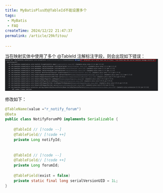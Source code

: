 ```yaml
---
title: MyBatisPlus的@TableId不能设置多个
tags:
 - MyBatis
 - FAQ
createTime: 2024/12/22 21:47:37
permalink: /article/29kfitou/

---
```


当在映射实体中使用了多个 @TableId 注解标注字段，则会出现如下错误：
![image-20241222215118068](./MyBatisPlus的@TableId不能设置多个.assets/image-20241222215118068.png)

修改如下：

```java
@TableName(value ="r_notify_forum")
@Data
public class NotifyForumPO implements Serializable {
   
    @TableId // [!code --]
    @TableField// [!code ++]
    private Long notifyId;
		
 
    @TableId // [!code --]
    @TableField// [!code ++]
    private Long forumId;

    @TableField(exist = false)
    private static final long serialVersionUID = 1L;
}
```



